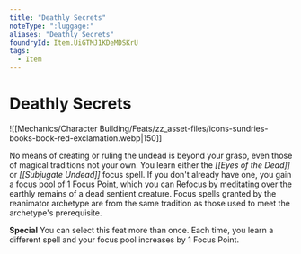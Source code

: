```yaml
---
title: "Deathly Secrets"
noteType: ":luggage:"
aliases: "Deathly Secrets"
foundryId: Item.UiGTMJ1KDeMDSKrU
tags:
  - Item
---
```


# Deathly Secrets
![[Mechanics/Character Building/Feats/zz_asset-files/icons-sundries-books-book-red-exclamation.webp|150]]

No means of creating or ruling the undead is beyond your grasp, even those of magical traditions not your own. You learn either the _[[Eyes of the Dead]]_ or _[[Subjugate Undead]]_ focus spell. If you don't already have one, you gain a focus pool of 1 Focus Point, which you can Refocus by meditating over the earthly remains of a dead sentient creature. Focus spells granted by the reanimator archetype are from the same tradition as those used to meet the archetype's prerequisite.

**Special** You can select this feat more than once. Each time, you learn a different spell and your focus pool increases by 1 Focus Point.
